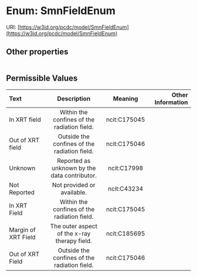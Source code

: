 
# Enum: SmnFieldEnum




URI: [https://w3id.org/pcdc/model/SmnFieldEnum](https://w3id.org/pcdc/model/SmnFieldEnum)


## Other properties

|  |  |  |
| --- | --- | --- |

## Permissible Values

| Text | Description | Meaning | Other Information |
| :--- | :---: | :---: | ---: |
| In XRT field | Within the confines of the radiation field. | ncit:C175045 |  |
| Out of XRT field | Outside the confines of the radiation field. | ncit:C175046 |  |
| Unknown | Reported as unknown by the data contributor. | ncit:C17998 |  |
| Not Reported | Not provided or available. | ncit:C43234 |  |
| In XRT Field | Within the confines of the radiation field. | ncit:C175045 |  |
| Margin of XRT Field | The outer aspect of the x-ray therapy field. | ncit:C185695 |  |
| Out of XRT Field | Outside the confines of the radiation field. | ncit:C175046 |  |

